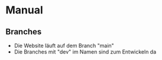 # Manual

## Branches
* Die Website läuft auf dem Branch "main"
* Die Branches mit "dev" im Namen sind zum Entwickeln da
